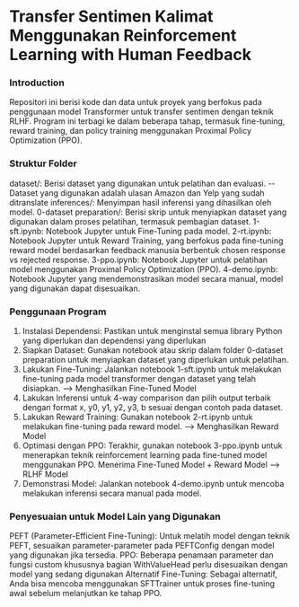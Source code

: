# Transfer Sentimen Kalimat Menggunakan Reinforcement Learning with Human Feedback

### Introduction
Repositori ini berisi kode dan data untuk proyek yang berfokus pada penggunaan model Transformer untuk transfer sentimen dengan teknik RLHF. Program ini terbagi ke dalam beberapa tahap, termasuk fine-tuning, reward training, dan policy training menggunakan Proximal Policy Optimization (PPO).

### Struktur Folder
dataset/: Berisi dataset yang digunakan untuk pelatihan dan evaluasi. -- Dataset yang digunakan adalah ulasan Amazon dan Yelp yang sudah ditranslate
inferences/: Menyimpan hasil inferensi yang dihasilkan oleh model.
0-dataset preparation/: Berisi skrip untuk menyiapkan dataset yang digunakan dalam proses pelatihan, termasuk pembagian dataset.
1-sft.ipynb: Notebook Jupyter untuk Fine-Tuning pada model.
2-rt.ipynb: Notebook Jupyter untuk Reward Training, yang berfokus pada fine-tuning reward model berdasarkan feedback manusia berbentuk chosen response vs rejected response.
3-ppo.ipynb: Notebook Jupyter untuk pelatihan model menggunakan Proximal Policy Optimization (PPO).
4-demo.ipynb: Notebook Jupyter yang mendemonstrasikan model secara manual, model yang digunakan dapat disesuaikan.

### Penggunaan Program
1. Instalasi Dependensi: Pastikan untuk menginstal semua library Python yang diperlukan dan dependensi yang diperlukan
2. Siapkan Dataset: Gunakan notebook atau skrip dalam folder 0-dataset preparation untuk menyiapkan dataset yang diperlukan untuk pelatihan.
3. Lakukan Fine-Tuning: Jalankan notebook 1-sft.ipynb untuk melakukan fine-tuning pada model transformer dengan dataset yang telah disiapkan. --> Menghasilkan Fine-Tuned Model
4. Lakukan Inferensi untuk 4-way comparison dan pilih output terbaik dengan format x, y0, y1, y2, y3, b sesuai dengan contoh pada dataset.
5. Lakukan Reward Training: Gunakan notebook 2-rt.ipynb untuk melakukan fine-tuning pada reward model. --> Menghasilkan Reward Model
6. Optimasi dengan PPO: Terakhir, gunakan notebook 3-ppo.ipynb untuk menerapkan teknik reinforcement learning pada fine-tuned model menggunakan PPO. Menerima Fine-Tuned Model + Reward Model --> RLHF Model
7. Demonstrasi Model: Jalankan notebook 4-demo.ipynb untuk mencoba melakukan inferensi secara manual pada model.

### Penyesuaian untuk Model Lain yang Digunakan
PEFT (Parameter-Efficient Fine-Tuning): Untuk melatih model dengan teknik PEFT, sesuaikan parameter-parameter pada PEFTConfig dengan model yang digunakan jika tersedia.
PPO: Beberapa penamaan parameter dan fungsi custom khususnya bagian WithValueHead perlu disesuaikan dengan model yang sedang digunakan
Alternatif Fine-Tuning: Sebagai alternatif, Anda bisa mencoba menggunakan SFTTrainer untuk proses fine-tuning awal sebelum melanjutkan ke tahap PPO.
